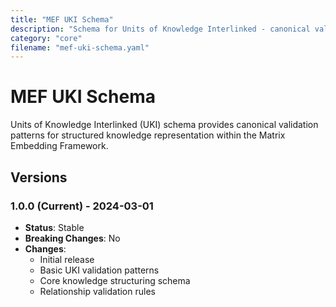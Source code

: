```yaml
---
title: "MEF UKI Schema"
description: "Schema for Units of Knowledge Interlinked - canonical validation for structured knowledge representation"
category: "core"
filename: "mef-uki-schema.yaml"
---
```


# MEF UKI Schema

Units of Knowledge Interlinked (UKI) schema provides canonical validation patterns for structured knowledge representation within the Matrix Embedding Framework.

## Versions

### 1.0.0 (Current) - 2024-03-01
- **Status**: Stable
- **Breaking Changes**: No
- **Changes**:
  - Initial release
  - Basic UKI validation patterns
  - Core knowledge structuring schema
  - Relationship validation rules